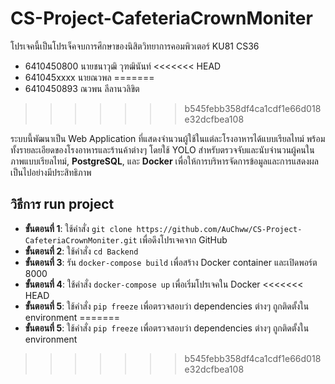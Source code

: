 # CS-Project-CafeteriaCrownMoniter

โปรเจคนี้เป็นโปรเจ็คจบการศึกษาของนิสิตวิทยาการคอมพิวเตอร์ KU81 CS36
- 6410450800 นายชนาวุฒิ วุฑฒินันท์
<<<<<<< HEAD
- 641045xxxx นายณวพล
=======
- 6410450893 ณวพน ลีลานวลิขิต
>>>>>>> b545febb358df4ca1cdf1e66d018e32dcfbea108

ระบบนี้พัฒนาเป็น Web Application ที่แสดงจำนวนผู้ใช้ในแต่ละโรงอาหารได้แบบเรียลไทม์ พร้อมทั้งรายละเอียดของโรงอาหารและร้านค้าต่างๆ  โดยใช้ YOLO สำหรับตรวจจับและนับจำนวนผู้คนในภาพแบบเรียลไทม์, **PostgreSQL**, และ **Docker** เพื่อให้การบริหารจัดการข้อมูลและการแสดงผลเป็นไปอย่างมีประสิทธิภาพ

## วิธีการ run project
- **ขั้นตอนที่ 1**: ใช้คำสั่ง `git clone https://github.com/AuChww/CS-Project-CafeteriaCrownMoniter.git` เพื่อดึงโปรเจคจาก GitHub
- **ขั้นตอนที่ 2**: ใช้คำสั่ง `cd Backend`
- **ขั้นตอนที่ 3**: รัน `docker-compose build` เพื่อสร้าง Docker container และเปิดพอร์ต 8000
- **ขั้นตอนที่ 4**: ใช้คำสั่ง `docker-compose up` เพื่อเริ่มโปรเจคใน Docker
<<<<<<< HEAD
- **ขั้นตอนที่ 5**: ใช้คำสั่ง `pip freeze` เพื่อตรวจสอบว่า dependencies ต่างๆ ถูกติดตั้งใน environment
=======
- **ขั้นตอนที่ 5**: ใช้คำสั่ง `pip freeze` เพื่อตรวจสอบว่า dependencies ต่างๆ ถูกติดตั้งใน environment
>>>>>>> b545febb358df4ca1cdf1e66d018e32dcfbea108
